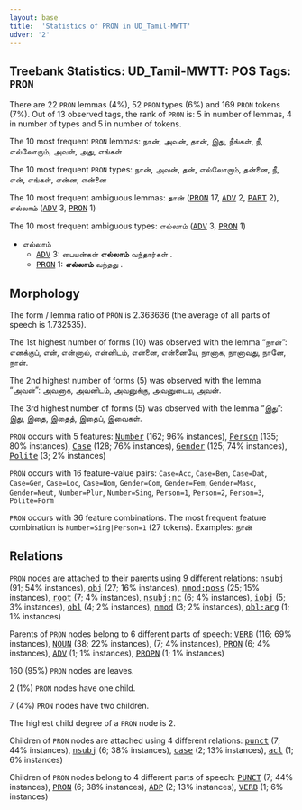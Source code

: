 ```yaml
---
layout: base
title:  'Statistics of PRON in UD_Tamil-MWTT'
udver: '2'
---
```


## Treebank Statistics: UD_Tamil-MWTT: POS Tags: `PRON`

There are 22 `PRON` lemmas (4%), 52 `PRON` types (6%) and 169 `PRON` tokens (7%).
Out of 13 observed tags, the rank of `PRON` is: 5 in number of lemmas, 4 in number of types and 5 in number of tokens.

The 10 most frequent `PRON` lemmas: நான், அவன், தான், இது, நீங்கள், நீ, எல்லோரும், அவள், அது, எங்கள்

The 10 most frequent `PRON` types:  நான், அவன், தன், எல்லோரும், தன்னை, நீ, என், எங்கள், என்ன, என்னை

The 10 most frequent ambiguous lemmas: தான் (<tt><a href="ta_mwtt-pos-PRON.html">PRON</a></tt> 17, <tt><a href="ta_mwtt-pos-ADV.html">ADV</a></tt> 2, <tt><a href="ta_mwtt-pos-PART.html">PART</a></tt> 2), எல்லாம் (<tt><a href="ta_mwtt-pos-ADV.html">ADV</a></tt> 3, <tt><a href="ta_mwtt-pos-PRON.html">PRON</a></tt> 1)

The 10 most frequent ambiguous types:  எல்லாம் (<tt><a href="ta_mwtt-pos-ADV.html">ADV</a></tt> 3, <tt><a href="ta_mwtt-pos-PRON.html">PRON</a></tt> 1)


* எல்லாம்
  * <tt><a href="ta_mwtt-pos-ADV.html">ADV</a></tt> 3: பையன்கள் <b>எல்லாம்</b> வந்தார்கள் .
  * <tt><a href="ta_mwtt-pos-PRON.html">PRON</a></tt> 1: <b>எல்லாம்</b> வந்தது .

## Morphology

The form / lemma ratio of `PRON` is 2.363636 (the average of all parts of speech is 1.732535).

The 1st highest number of forms (10) was observed with the lemma “நான்”: எனக்குப், என், என்னால், என்னிடம், என்னை, என்னையே, நானாக, நானாவது, நானே, நான்.

The 2nd highest number of forms (5) was observed with the lemma “அவன்”: அவனாக, அவனிடம், அவனுக்கு, அவனுடைய, அவன்.

The 3rd highest number of forms (5) was observed with the lemma “இது”: இது, இதை, இதைத், இதைப், இவைகள்.

`PRON` occurs with 5 features: <tt><a href="ta_mwtt-feat-Number.html">Number</a></tt> (162; 96% instances), <tt><a href="ta_mwtt-feat-Person.html">Person</a></tt> (135; 80% instances), <tt><a href="ta_mwtt-feat-Case.html">Case</a></tt> (128; 76% instances), <tt><a href="ta_mwtt-feat-Gender.html">Gender</a></tt> (125; 74% instances), <tt><a href="ta_mwtt-feat-Polite.html">Polite</a></tt> (3; 2% instances)

`PRON` occurs with 16 feature-value pairs: `Case=Acc`, `Case=Ben`, `Case=Dat`, `Case=Gen`, `Case=Loc`, `Case=Nom`, `Gender=Com`, `Gender=Fem`, `Gender=Masc`, `Gender=Neut`, `Number=Plur`, `Number=Sing`, `Person=1`, `Person=2`, `Person=3`, `Polite=Form`

`PRON` occurs with 36 feature combinations.
The most frequent feature combination is `Number=Sing|Person=1` (27 tokens).
Examples: நான்


## Relations

`PRON` nodes are attached to their parents using 9 different relations: <tt><a href="ta_mwtt-dep-nsubj.html">nsubj</a></tt> (91; 54% instances), <tt><a href="ta_mwtt-dep-obj.html">obj</a></tt> (27; 16% instances), <tt><a href="ta_mwtt-dep-nmod-poss.html">nmod:poss</a></tt> (25; 15% instances), <tt><a href="ta_mwtt-dep-root.html">root</a></tt> (7; 4% instances), <tt><a href="ta_mwtt-dep-nsubj-nc.html">nsubj:nc</a></tt> (6; 4% instances), <tt><a href="ta_mwtt-dep-iobj.html">iobj</a></tt> (5; 3% instances), <tt><a href="ta_mwtt-dep-obl.html">obl</a></tt> (4; 2% instances), <tt><a href="ta_mwtt-dep-nmod.html">nmod</a></tt> (3; 2% instances), <tt><a href="ta_mwtt-dep-obl-arg.html">obl:arg</a></tt> (1; 1% instances)

Parents of `PRON` nodes belong to 6 different parts of speech: <tt><a href="ta_mwtt-pos-VERB.html">VERB</a></tt> (116; 69% instances), <tt><a href="ta_mwtt-pos-NOUN.html">NOUN</a></tt> (38; 22% instances),  (7; 4% instances), <tt><a href="ta_mwtt-pos-PRON.html">PRON</a></tt> (6; 4% instances), <tt><a href="ta_mwtt-pos-ADV.html">ADV</a></tt> (1; 1% instances), <tt><a href="ta_mwtt-pos-PROPN.html">PROPN</a></tt> (1; 1% instances)

160 (95%) `PRON` nodes are leaves.

2 (1%) `PRON` nodes have one child.

7 (4%) `PRON` nodes have two children.

The highest child degree of a `PRON` node is 2.

Children of `PRON` nodes are attached using 4 different relations: <tt><a href="ta_mwtt-dep-punct.html">punct</a></tt> (7; 44% instances), <tt><a href="ta_mwtt-dep-nsubj.html">nsubj</a></tt> (6; 38% instances), <tt><a href="ta_mwtt-dep-case.html">case</a></tt> (2; 13% instances), <tt><a href="ta_mwtt-dep-acl.html">acl</a></tt> (1; 6% instances)

Children of `PRON` nodes belong to 4 different parts of speech: <tt><a href="ta_mwtt-pos-PUNCT.html">PUNCT</a></tt> (7; 44% instances), <tt><a href="ta_mwtt-pos-PRON.html">PRON</a></tt> (6; 38% instances), <tt><a href="ta_mwtt-pos-ADP.html">ADP</a></tt> (2; 13% instances), <tt><a href="ta_mwtt-pos-VERB.html">VERB</a></tt> (1; 6% instances)

